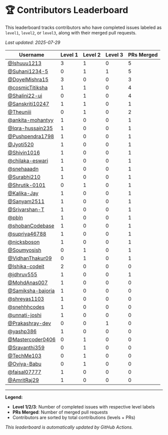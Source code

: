 # 🏆 Contributors Leaderboard

This leaderboard tracks contributors who have completed issues labeled as `level1`, `level2`, or `level3`, along with their merged pull requests.

*Last updated: 2025-07-29*

| Username | Level 1 | Level 2 | Level 3 | PRs Merged |
|----------|---------|---------|---------|-------------|
| [@Ishuuu1213](https://github.com/Ishuuu1213) | 3 | 1 | 0 | 5 |
| [@Suhani1234-5](https://github.com/Suhani1234-5) | 0 | 1 | 1 | 5 |
| [@DoyelMishra15](https://github.com/DoyelMishra15) | 3 | 0 | 0 | 3 |
| [@cosmicTitiksha](https://github.com/cosmicTitiksha) | 1 | 1 | 0 | 4 |
| [@Shalini22-ui](https://github.com/Shalini22-ui) | 0 | 1 | 0 | 4 |
| [@Sanskriti10247](https://github.com/Sanskriti10247) | 1 | 1 | 0 | 1 |
| [@Theuniii](https://github.com/Theuniii) | 0 | 1 | 0 | 2 |
| [@ankita-mohantyy](https://github.com/ankita-mohantyy) | 1 | 0 | 0 | 1 |
| [@Iqra-hussain235](https://github.com/Iqra-hussain235) | 1 | 0 | 0 | 1 |
| [@Pushpendra1798](https://github.com/Pushpendra1798) | 1 | 0 | 0 | 1 |
| [@Jyoti520](https://github.com/Jyoti520) | 1 | 0 | 0 | 1 |
| [@Shivin1016](https://github.com/Shivin1016) | 1 | 0 | 0 | 1 |
| [@chilaka-eswari](https://github.com/chilaka-eswari) | 1 | 0 | 0 | 1 |
| [@snehaaadn](https://github.com/snehaaadn) | 1 | 0 | 0 | 1 |
| [@Surabhi210](https://github.com/Surabhi210) | 1 | 0 | 0 | 1 |
| [@Shrutik-0101](https://github.com/Shrutik-0101) | 0 | 1 | 0 | 1 |
| [@Kalika-Jay](https://github.com/Kalika-Jay) | 1 | 0 | 0 | 1 |
| [@Sanyam2511](https://github.com/Sanyam2511) | 1 | 0 | 0 | 1 |
| [@Srivarshan-T](https://github.com/Srivarshan-T) | 1 | 0 | 0 | 1 |
| [@pbln](https://github.com/pbln) | 1 | 0 | 0 | 1 |
| [@shobanCodebase](https://github.com/shobanCodebase) | 1 | 0 | 0 | 1 |
| [@supriya46788](https://github.com/supriya46788) | 1 | 0 | 0 | 1 |
| [@nicksboson](https://github.com/nicksboson) | 1 | 0 | 0 | 1 |
| [@Soumyosish](https://github.com/Soumyosish) | 0 | 1 | 0 | 1 |
| [@VidhanThakur09](https://github.com/VidhanThakur09) | 0 | 1 | 0 | 1 |
| [@Ishika-codeit](https://github.com/Ishika-codeit) | 2 | 0 | 0 | 0 |
| [@jdhruv555](https://github.com/jdhruv555) | 1 | 0 | 0 | 1 |
| [@MohdAnas007](https://github.com/MohdAnas007) | 1 | 0 | 0 | 0 |
| [@Samiksha-bajoria](https://github.com/Samiksha-bajoria) | 1 | 0 | 0 | 0 |
| [@shreyas1103](https://github.com/shreyas1103) | 1 | 0 | 0 | 0 |
| [@snehhhcodes](https://github.com/snehhhcodes) | 1 | 0 | 0 | 0 |
| [@unnati-joshi](https://github.com/unnati-joshi) | 1 | 0 | 0 | 0 |
| [@Prakashray-dev](https://github.com/Prakashray-dev) | 0 | 0 | 1 | 0 |
| [@yashp386](https://github.com/yashp386) | 1 | 0 | 0 | 0 |
| [@Mastercoder0406](https://github.com/Mastercoder0406) | 0 | 1 | 0 | 0 |
| [@Sravanthi359](https://github.com/Sravanthi359) | 0 | 1 | 0 | 0 |
| [@TechMe103](https://github.com/TechMe103) | 0 | 1 | 0 | 0 |
| [@Oviya-Babu](https://github.com/Oviya-Babu) | 0 | 1 | 0 | 0 |
| [@faisal07777](https://github.com/faisal07777) | 1 | 0 | 0 | 0 |
| [@AmritRaj29](https://github.com/AmritRaj29) | 1 | 0 | 0 | 0 |

---

**Legend:**
- **Level 1/2/3**: Number of completed issues with respective level labels
- **PRs Merged**: Number of merged pull requests
- Contributors are sorted by total contributions (levels + PRs)

*This leaderboard is automatically updated by GitHub Actions.*
